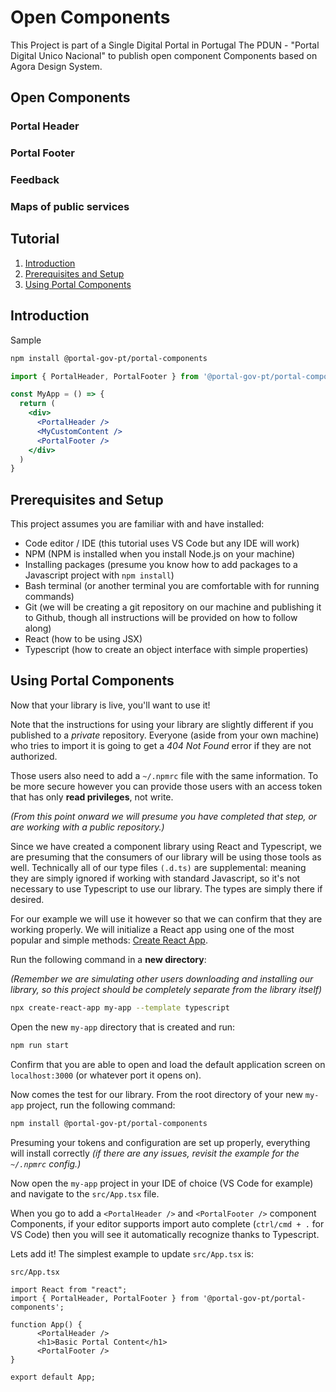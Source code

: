 # Open Components

This Project is part of a Single Digital Portal in Portugal The PDUN - "Portal Digital Unico Nacional" to publish open component Components based on Agora Design System.

## Open Components

### Portal Header

### Portal Footer

### Feedback

### Maps of public services


## Tutorial

1. [Introduction](#introduction)
1. [Prerequisites and Setup](#prerequisites-and-setup)
1. [Using Portal Components](#using-portal-components)

## Introduction

Sample

```bash
npm install @portal-gov-pt/portal-components
```

```jsx
import { PortalHeader, PortalFooter } from '@portal-gov-pt/portal-components';

const MyApp = () => {
  return (
    <div>
      <PortalHeader />
      <MyCustomContent />
      <PortalFooter />
    </div>
  )
}
```

## Prerequisites and Setup

This project assumes you are familiar with and have installed:

* Code editor / IDE (this tutorial uses VS Code but any IDE will work)
* NPM (NPM is installed when you install Node.js on your machine)
* Installing packages (presume you know how to add packages to a Javascript project with `npm install`)
* Bash terminal (or another terminal you are comfortable with for running commands)
* Git (we will be creating a git repository on our machine and publishing it to Github, though all instructions will be provided on how to follow along)
* React (how to be using JSX)
* Typescript (how to create an object interface with simple properties)

## Using Portal Components

Now that your library is live, you'll want to use it!  

Note that the instructions for using your library are slightly different if you published to a _private_ repository.  Everyone (aside from your own machine) who tries to import it is going to get a _404 Not Found_ error if they are not authorized.  

Those users also need to add a `~/.npmrc` file with the same information.  To be more secure however you can provide those users with an access token that has only **read privileges**, not write.  

_(From this point onward we will presume you have completed that step, or are working with a public repository.)_

Since we have created a component library using React and Typescript, we are presuming that the consumers of our library will be using those tools as well.  Technically all of our type files `(.d.ts)` are supplemental: meaning they are simply ignored if working with standard Javascript, so it's not necessary to use Typescript to use our library.  The types are simply there if desired.  

For our example we will use it however so that we can confirm that they are working properly.  We will initialize a React app using one of the most popular and simple methods: [Create React App](https://reactjs.org/docs/create-a-new-react-app.html).

Run the following command in a **new directory**:

_(Remember we are simulating other users downloading and installing our library, so this project should be completely separate from the library itself)_

```bash
npx create-react-app my-app --template typescript
```

Open the new `my-app` directory that is created and run:

```bash
npm run start
```

Confirm that you are able to open and load the default application screen on `localhost:3000` (or whatever port it opens on).

Now comes the test for our library.  From the root directory of your new `my-app` project, run the following command:

```bash
npm install @portal-gov-pt/portal-components
```

Presuming your tokens and configuration are set up properly, everything will install correctly _(if there are any issues, revisit the example for the `~/.npmrc` config.)_

Now open the `my-app` project in your IDE of choice (VS Code for example) and navigate to the `src/App.tsx` file. 

When you go to add a `<PortalHeader />` and `<PortalFooter />` component Components, if your editor supports import auto complete (`ctrl/cmd + .` for VS Code) then you will see it automatically recognize thanks to Typescript.  

Lets add it!  The simplest example to update `src/App.tsx` is:

`src/App.tsx`
```tsx
import React from "react";
import { PortalHeader, PortalFooter } from '@portal-gov-pt/portal-components';

function App() {
      <PortalHeader />
      <h1>Basic Portal Content</h1>
      <PortalFooter />
}

export default App;
```
